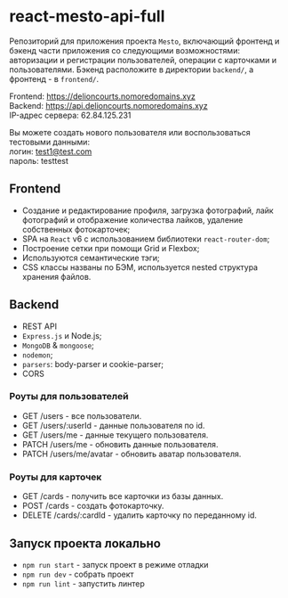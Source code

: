 # react-mesto-api-full
Репозиторий для приложения проекта `Mesto`, включающий фронтенд и бэкенд части приложения со следующими возможностями: авторизации и регистрации пользователей, операции с карточками и пользователями. Бэкенд расположите в директории `backend/`, а фронтенд - в `frontend/`. 

Frontend: https://delioncourts.nomoredomains.xyz <br />
Backend: https://api.delioncourts.nomoredomains.xyz <br />
IP-адрес сервера: 62.84.125.231 <br />

Вы можете создать нового пользователя или воспользоваться тестовыми данными: <br />
логин: test1@test.com <br />
пароль: testtest <br />

## Frontend
* Создание и редактирование профиля, загрузка фотографий, лайк фотографий и отображение количества лайков, удаление собственных фотокарточек;
* SPA на `React` v6 c использованием библиотеки `react-router-dom`;
* Построение сетки при помощи Grid и Flexbox;
* Используются семантические тэги; 
* CSS классы названы по БЭМ, используется nested структура хранения файлов.

## Backend
* REST API
* `Express.js` и Node.js;
* `MongoDB` & `mongoose`;
* `nodemon`;
* `parsers`: body-parser и cookie-parser;
* CORS

### Роуты для пользователей
* GET /users - все пользователи.
* GET /users/:userId - данные пользователя по id.
* GET /users/me - данные текущего пользователя.
* PATCH /users/me - обновить данные пользователя.
* PATCH /users/me/avatar - обновить аватар пользователя.

### Роуты для карточек
* GET /cards - получить все карточки из базы данных.
* POST /cards - создать фотокарточку.
* DELETE /cards/:cardId - удалить карточку по переданному id.

## Запуск проекта локально
* `npm run start` - запуск проект в режиме отладки
* `npm run dev` - собрать проект
* `npm run lint` - запустить линтер